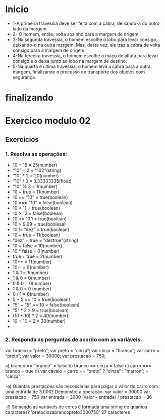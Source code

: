 # Inicio
- 1-A primeira travessia deve ser feita com a cabra, deixando-a do outro lado da margem.
- 2- O homem, então, volta sozinho para a margem de origem. 
- 3-Na segunda travessia, o homem escolhe o lobo para levar consigo, deixando-o na outra margem. Mas, desta vez, ele traz a cabra de volta consigo para a margem de origem.
- 4-Na terceira travessia, o homem escolhe o maço de alfafa para levar consigo e o deixa junto ao lobo na margem de destino. 
- 5-Na quarta e última travessia, o homem leva a cabra para a outra margem, finalizando o processo de transporte dos objetos com segurança.
# finalizando



# Exercico modulo 02

## Exercícios
### 1. Resolva as operações:
- 10 + 15 = 25(number)
- “10” + 2 = "102"(string)
- “10” * 2 = 20(number)
- “10” / 3 = 3.33333335(float)
- “10” % 3 = 1(number)
- 10 + true = 11(number)
- 10 == ”10” = true(boolean)
- 10 === “10” = false(boolean)
- 10 < 11 = true(boolean)
- 10 > 12 = false(boolean)
- 10 <= 10.1 = true(boolean)
- 10 > 9.99 = true(booleaa)
- 10 != “dez” = true(boolean)
- 10 + true = 11(boolean)
- “dez” + true = "deztrue"(string)
- 10 + false = 10(number)
- 10 * false = 0(number)
- true + true = 2(number)
- 10++ = 11(number)
- 10-- = 9(number)
- 1 & 1 = 1(number)
- 1 & 0 = 0(number)
- 0 & 0 = 0(number)
- 1 & 0 = 0 (number)
- 0 / 1 = 0(number)
- 5 + 5 == 10 = true(boolean)
- “5” + ”5” == 10 = false(boolean)
- “5” * 2 > 9 = true(boolean)
- (10 + 10) * 2 = 40(number)
- 10 + 10 * 2 = 30(number)
- 
### 2. Responda as perguntas de acordo com as variáveis.
var branco = “preto”;
var preto = “cinza”;
var cinza = “branco”;
var carro = “preto”;
var valor = 30000;
var prestacao = 750;

a) branco == “branco” = false
b) branco == cinza = false
c) carro === branco = true
d) var cavalo = carro == “preto” ? “cinza” : “marron”; = "cinza"

-e) Quantas prestações são necessárias para pagar o valor do carro com uma entrada
de 3.000? Demonstre a operação.
var valor = 30000
var prestacao = 750
var entrada = 3000
(valor - entrada) / prestacao = 36

-f) Somando as variáveis de cores é formada uma string de quantos caracteres?
'pretocinzabrancopreto3000750' 27 caracteres
